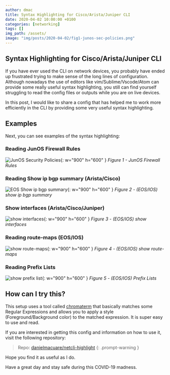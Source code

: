 ```yaml
---
author: dmac
title: Syntax Highlighting for Cisco/Arista/Juniper CLI
date: 2020-04-02 10:00:00 +0100
categories: [networking]
tags: []
img_path: /assets/
image: "img/posts/2020-04-02/fig1-junos-sec-policies.png"
---
```


## Syntax Highlighting for Cisco/Arista/Juniper CLI

If you have ever used the CLI on network devices, you probably have ended up frustrated trying to make sense of the long lines of configuration. Although nowadays the use of editors like vim/Sublime/Vscode/Atom can provide some really useful syntax highlighting, you still can find yourself struggling to read the config files or outputs while you are on live devices.

In this post, I would like to share a config that has helped me to work more efficiently in the CLI by providing some very useful syntax highlighting.

## Examples

Next, you can see examples of the syntax highlighting:

### Reading JunOS Firewall Rules

![JunOS Security Policies](../../assets/img/posts/2020-04-02/fig1-junos-sec-policies.png){: w="900" h="600" }
_Figure 1 - JunOS Firewall Rules_

### Reading Show ip bgp summary (Arista/Cisco)

![EOS Show ip bgp summary](../../assets/img/posts/2020-04-02/fig2-eos-show-ip-bgp-summary.png){: w="900" h="600" }
_Figure 2 - (EOS/IOS) show ip bgp summary_

### Show interfaces (Arista/Cisco/Juniper)

![show interfaces](../../assets/img/posts/2020-04-02/fig3-ios-show-interfaces.png){: w="900" h="600" }
_Figure 3 - (EOS/IOS) show interfaces_

### Reading route-maps (EOS/IOS)

![show route-maps](../../assets/img/posts/2020-04-02/fig4-ios-show-route-maps.png){: w="900" h="600" }
_Figure 4 - (EOS/IOS) show route-maps_

### Reading Prefix Lists

![show prefix list](../../assets/img/posts/2020-04-02/fig5-ios-prefix-lists.png){: w="900" h="600" }
_Figure 5 - (EOS/IOS) Prefix Lists_

## How can I try this?

This setup uses a tool called [chromaterm](https://github.com/hSaria/ChromaTerm) that basically matches some Regular Expressions and allows you to apply a style (Foreground/Background color) to the matched expression. It is super easy to use and read.

If you are interested in getting this config and information on how to use it, visit the following repository:

> Repo: [danielmacuare/netcli-highlight](https://github.com/danielmacuare/netcli-highlight)
{: .prompt-warning }

Hope you find it as useful as I do.

Have a great day and stay safe during this COVID-19 madness.
